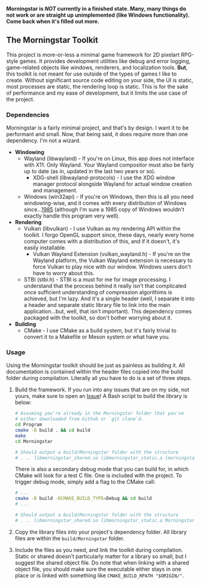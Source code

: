 **Morningstar is _NOT_ currently in a finished state. Many, many things do not work or are straight up unimplemented (like Windows functionality). Come back when it's filled out more.**

## The Morningstar Toolkit
This project is more-or-less a minimal game framework for 2D pixelart RPG-style games. It provides development utilities like debug and error logging, game-related objects like windows, renderers, and localization tools. **But**, this toolkit is not meant for use outside of the types of games I like to create. Without significant source code editing on your side, the UI is static, most processes are static, the rendering loop is static. This is for the sake of performance and my ease of development, but it limits the use case of the project.

### Dependencies
Morningstar is a fairly minimal project, and that's by design. I want it to be performant and small. Now, that being said, it does require more than one dependency. I'm not a wizard.

- **Windowing**
    - Wayland (libwayland) - If you're on Linux, this app does not interface with X11. Only Wayland. Your Wayland compositor must also be fairly up to date (as in, updated in the last two years or so).
        - XDG-shell (libwayland-protocols) - I use the XDG window manager protocol alongside Wayland for actual window creation and management.
    - Windows (win32api) - If you're on Windows, then this is all you need windowing-wise, and it comes with every distribution of Windows since...[1985](https://en.wikipedia.org/wiki/Windows_API) (although I'm sure a 1985 copy of Windows wouldn't exactly handle this program very well).
- **Rendering**
    - Vulkan (libvulkan) - I use Vulkan as my rendering API within the toolkit. I forgo OpenGL support since, these days, nearly every home computer comes with a distribution of this, and if it doesn't, it's easily installable.
        - Vulkan Wayland Extension (vulkan_wayland.h) - If you're on the Wayland platform, the Vulkan Wayland extension is necessary to force Vulkan to play nice with our window. Windows users don't have to worry about this.
    - STBI (stbi.h) - STBI is a must for me for image processing. I understand that the process behind it really isn't that complicated once sufficient understanding of compression algorithims is achieved, but I'm lazy. And it's a single header (well, I separate it into a header and separate static library file to link into the main application...but, well, that isn't important). This dependency comes packaged with the toolkit, so don't bother worrying about it.
- **Building**
    - CMake - I use CMake as a build system, but it's fairly trivial to convert it to a Makefile or Meson system or what have you.

### Usage
Using the Morningstar toolkit should be just as painless as building it. All documentation is contained within the header files copied into the build folder during compilation. Literally all you have to do is a set of three steps.

1. Build the framework. If you run into any issues that are on my side, not yours, make sure to open an [Issue](https://github.com/israfiel-a/morningstar/issues/new)! A Bash script to build the library is below:

    ```bash
    # Assuming you're already in the Morningstar folder that you've
    # either downloaded from Github or `git clone`d.
    cd Program
    cmake -B build . && cd build
    make
    cd Morningstar

    # Should output a build/Morningstar folder with the structure
    # . .. libmorningstar_shared.so libmorningstar_static.a [morningstar headers].h
    ```

    There is also a secondary debug mode that you can build for, in which CMake will look for a test C file. One is included with the project. To trigger debug mode, simply add a flag to the CMake call:

    ```bash
    # ...
    cmake -B build -DCMAKE_BUILD_TYPE=Debug && cd build
    # ...

    # Should output a build/Morningstar folder with the structure
    # . .. libmorningstar_shared.so libmorningstar_static.a MorningstarDemo
    ```

2. Copy the library files into your project's dependency folder. All library files are within the `build/Morningstar` folder.

3. Include the files as you need, and link the toolkit during compilation. Static or shared doesn't particularly matter for a library so small, but I suggest the shared object file. Do note that when linking with a shared object file, you should make sure the executable either stays in one place or is linked with something like `CMAKE_BUILD_RPATH "$ORIGIN/"`.